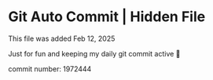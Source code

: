# Git Auto Commit | Hidden File

This file was added Feb 12, 2025

Just for fun and keeping my daily git commit active 🤪

commit number: 1972444
